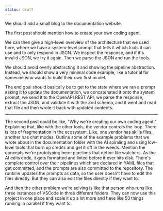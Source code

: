 ```yaml
---
status: draft
---
```


We should add a small blog to the documentation website. 

The first post should mention how to create your own coding agent. 

We can then give a high-level overview of the architecture that we used here, where we have a system-level prompt that tells it which tools it can use and to only respond in JSON. We inspect the response, and if it's invalid JSON, we try it again. Then we parse the JSON and run the tools. 

We should avoid overly abstracting it and showing the pipeline abstraction. Instead, we should show a very minimal code example, like a tutorial for someone who wants to build their own first model. 

The end goal should basically be to get to the state where we ran a prompt asking it to update the documentation, we concatenated it onto the system prompt, we send it to the OpenAPI REST API, we parse the response, extract the JSON, and validate it with the Zod schema, and it went and read that file and then wrote it back with updated contents. 

----

The second post could be like, "Why we're creating our own coding agent."  Explaining that, like with the other tools, the vendor controls the loop. There is lots of fragmentation in the ecosystem. Like, one vendor has skills files, another has chat modes. Outline some of the example problems that we wrote about in the documentation folder with the AI spiraling and using low-level tools that burn up credits and get it off in the weeds. Mention the concepts we're prototyping here: pipelines that define file watchers. As the AI edits code, it gets formatted and linted before it ever hits disk. There's complete control over their pipelines which are declared in YAML files that get committed, and the prompts are also committed to the repository. The runtime updates the prompts as data, so the user doesn't have to edit the files directly. But they can also edit the files directly if they want to. 

And then the other problem we're solving is like that person who runs like three instances of VSCode in three different folders. They can now use this project in one place and scale it up a lot more and have like 50 things running in parallel if they want to. 